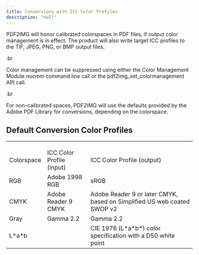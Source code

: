 ```yaml
---
title: Conversions with ICC Color Profiles
description: "null"
---
```


PDF2IMG will honor calibrated colorspaces in PDF files, if output color management is in effect. The product will also write target ICC profiles to the TIF, JPEG, PNG, or BMP output files.

:br

Color management can be suppressed using either the Color Management Module nocmm command line call or the pdf2img\_set\_colormanagement API call.

:br

For non-calibrated spaces, PDF2IMG will use the defaults provided by the Adobe PDF Library for conversions, depending on the colorspace.

## Default Conversion Color Profiles

|            |                           |                                                                         |
| ---------- | ------------------------- | ----------------------------------------------------------------------- |
|            |                           |                                                                         |
|            |                           |                                                                         |
|            |                           |                                                                         |
| Colorspace | ICC Color Profile (input) | ICC Color Profile (output)                                              |
| RGB        | Adobe 1998 RGB            | sRGB                                                                    |
| CMYK       | Adobe Reader 9 CMYK       | Adobe Reader 9 or later CMYK, based on Simplified US web coated SWOP v2 |
| Gray       | Gamma 2.2                 | Gamma 2.2                                                               |
| L\*a\*b    |                           | CIE 1976 (L\*a\*b\*) color specification with a D50 white point         |
